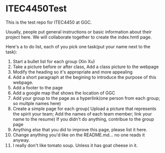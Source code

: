 # ITEC4450Test
This is the test repo for ITEC4450 at GGC.

Usually, people put general instructions or basic information about their project here.
We will collaborate together to create the index.hmtl page.

Here's a to do list, each of you pick one task(put your name next to the task): <br>
1. Start a bullet list for each group (Xin Xu) <br>
2. Take a picture before or after class, Add a class picture to the webpage </br>
3. Modify the heading so it's appropriate and more appealing </br>
4. Add a short paragraph at the begining to introduce the purpose of this webpage.</br>
5. Add a footer to the page</br>
6. Add a google map that shows the location of GGC</br>
5. Add your group to the page as a hyperlink(one person from each group; so multple names here)</br>
6. Create a simple page for each group( Upload a picture that represents the spirit your team; Add the names of each team member; link your name to the resume) If you didn't do anything, contribue to the group page </br>
7. Anything else that you did to improve this page, please list it here.  
8. Change anything you'd like on the README.md... no one reads it anyway.
9. I really don't like tomato soup. Unless it has goat cheese in it.